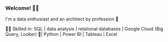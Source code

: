 ### Welcome! 👋🏻


I'm a data enthusiast and an architect by profession 📏

💪🏻 Skilled in:
SQL | data analysis | relational databases | Google Cloud (Big Query, Looker) 💭| Python | Power BI | Tableau | Excel 


